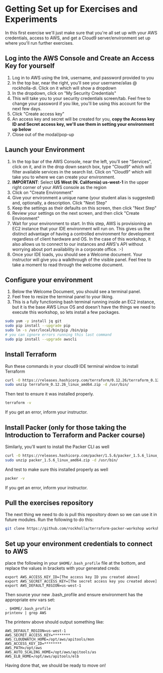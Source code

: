 # Getting Set up for Exercises and Experiments

In this first exercise we'll just make sure that you're all set up with your AWS credentials, access to AWS, and get
a Cloud9 server/environment set up where you'll run further exercises.

## Log into the AWS Console and Create an Access Key for yourself

1. Log in to AWS using the link, username, and password provided to you
1. In the top bar, near the right, you'll see your username/alias @ rockholla-di. Click on it which will show a dropdown
1. In the dropdown, click on "My Security Credentials"
1. This will take you to your security credentials screen/tab. Feel free to change your password if you like, you'll be using this account for the next few days.
1. Click "Create access key"
1. An access key and secret will be created for you, **copy the Access key ID and Secret access key, we'll use them in setting your environment up below**
1. Close out of the modal/pop-up

## Launch your Environment

1. In the top bar of the AWS Console, near the left, you'll see "Services", click on it, and in the drop down search box, type "Cloud9" which will filter available services in the search list. Click on "Cloud9" which will take you to where we can create your environment.
1. **IMPORTANT**: Select **US West (N. California) us-west-1** in the upper right corner of your AWS console as the region
1. Click on "Create Environment"
1. Give your environment a unique name (your student alias is suggested) and, optionally, a description. Click "Next Step"
1. Keep the settings as their defaults on this screen, then click "Next Step"
1. Review your settings on the next screen, and then click "Create Environment"
1. Wait for your environment to start.  In this step, AWS is provisioning an EC2 instance that your IDE environment will run on.  This gives us the distinct advantage of having a controlled environment for development regardless of client hardware and OS.  In the case of this workshop, it also allows us to connect to our instances and AWS's API without worrying about port availability in a corporate office. :-)
1. Once your IDE loads, you should see a Welcome document.  Your instructor will give you a walkthrough of the visible panel.  Feel free to take a moment to read through the welcome document.


## Configure your environment

1. Below the Welcome Document, you should see a terminal panel.
1. Feel free to resize the terminal panel to your liking.
1. This is a fully functioning bash terminal running inside an EC2 instance, but it is the base AWS Linux OS and doesn't have the things we need to execute this workshop, so lets install a few packages.

```bash
sudo yum -y install jq git
sudo pip install --upgrade pip
sudo ln -s /usr/local/bin/pip /bin/pip
# you can ignore errors running this last command
sudo pip install --upgrade awscli
```

## Install Terraform

Run these commands in your cloud9 IDE terminal window to install Terraform

```bash
curl -O https://releases.hashicorp.com/terraform/0.12.26/terraform_0.12.26_linux_amd64.zip
sudo unzip terraform_0.12.26_linux_amd64.zip -d /usr/bin/
```

Then test to ensure it was installed properly.

```bash
terraform -v
```

If you get an error, inform your instructor.

## Install Packer (only for those taking the Introduction to Terraform and Packer course)

Similarly, you'll want to install the Packer CLI as well

```bash
curl -O https://releases.hashicorp.com/packer/1.5.6/packer_1.5.6_linux_amd64.zip
sudo unzip packer_1.5.6_linux_amd64.zip -d /usr/bin/
```

And test to make sure this installed properly as well

```bash
packer -v
```

If you get an error, inform your instructor.

## Pull the exercises repository

The next thing we need to do is pull this repository down so we can use it in future modules.  Run the following to
do this:

```bash
git clone https://github.com/rockholla/terraform-packer-workshop workshop
```

## Set up your environment credentials to connect to AWS

place the following in your `$HOME/.bash_profile` file at the bottom, and replace the values in brackets with your generated creds:
```
export AWS_ACCESS_KEY_ID=[The access key ID you created above]
export AWS_SECRET_ACCESS_KEY=[The secret access key you created above]
export AWS_DEFAULT_REGION=us-west-1
```

Then source your new .bash_profile and ensure environment has the appropriate env vars set:
```
. $HOME/.bash_profile
printenv | grep AWS
```

The printenv above should output something like:
```
AWS_DEFAULT_REGION=us-west-1
AWS_SECRET_ACCESS_KEY=********
AWS_CLOUDWATCH_HOME=/opt/aws/apitools/mon
AWS_ACCESS_KEY_ID=********
AWS_PATH=/opt/aws
AWS_AUTO_SCALING_HOME=/opt/aws/apitools/as
AWS_ELB_HOME=/opt/aws/apitools/elb
```

Having done that, we should be ready to move on!
